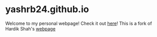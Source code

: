 # yashrb24.github.io
Welcome to my personal webpage! Check it out [here](https://yashrb24.github.io/)!
This is a fork of Hardik Shah's [webpage](https://github.com/hardik01shah/hardik01shah.github.io)
